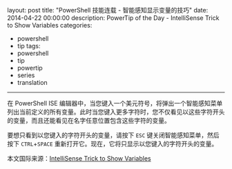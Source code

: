 ﻿layout: post
title: "PowerShell 技能连载 - 智能感知显示变量的技巧"
date: 2014-04-22 00:00:00
description: PowerTip of the Day - IntelliSense Trick to Show Variables
categories:
- powershell
- tip
tags:
- powershell
- tip
- powertip
- series
- translation
---
在 PowerShell ISE 编辑器中，当您键入一个美元符号，将弹出一个智能感知菜单列出当前定义的所有变量。此时当您键入更多字符时，您不仅看见以这些字符开头的变量，而且还能看见在名字任意位置包含这些字符的变量。

要想只看到以您键入的字符开头的变量，请按下 `ESC` 键关闭智能感知菜单，然后按下 `CTRL`+`SPACE` 重新打开它。现在，它将只显示以您键入的字符开头的变量。

<!--more-->
本文国际来源：[IntelliSense Trick to Show Variables](http://powershell.com/cs/blogs/tips/archive/2014/04/22/intellisense-trick-to-show-variables.aspx)
